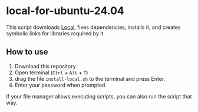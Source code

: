 # local-for-ubuntu-24.04

This script downloads [Local](https://localwp.com/), fixes dependencies, installs it, and creates symbolic links for libraries required by it.

## How to use

1. Download this repository
2. Open terminal (`Ctrl` + `Alt` + `T`)
3. drag the file `install-local.sh` to the terminal and press Enter.
4. Enter your password when prompted.

If your file manager allows executing scripts, you can also run the script that way.

<!-- https://askubuntu.com/a/1514001

https://askubuntu.com/a/1515027

/usr/lib/x86_64-linux-gnu
sudo ln -s libtinfo.so.6 libtinfo.so.5
 -->
